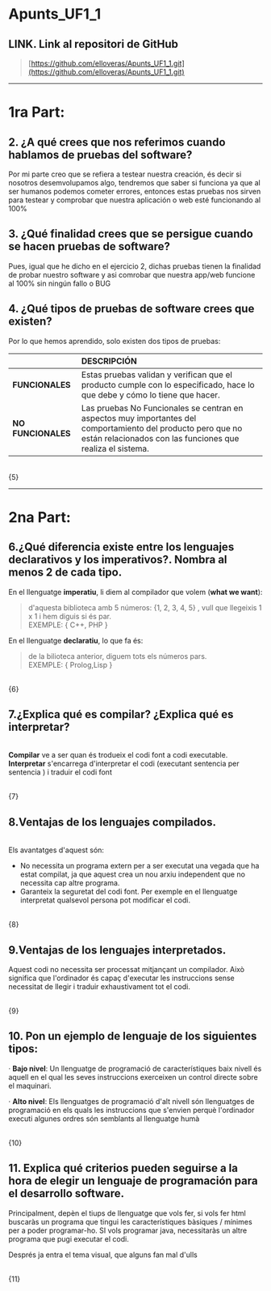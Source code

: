 # Apunts_UF1_1

  ## LINK. Link al repositori de GitHub
>[https://github.com/elloveras/Apunts_UF1_1.git](https://github.com/elloveras/Apunts_UF1_1.git)

___
# 1ra Part:

## 2. ¿A qué crees que nos referimos cuando hablamos de pruebas del software?

Por mi parte creo que se refiera a testear nuestra creación, és decir si nosotros desemvolupamos algo, tendremos que saber si funciona ya que al ser humanos podemos cometer errores, entonces estas pruebas nos sirven para testear y comprobar que nuestra aplicación o web esté funcionando al 100%

## 3. ¿Qué finalidad crees que se persigue cuando se hacen pruebas de software?

Pues, igual que he dicho en el ejercicio 2, dichas pruebas tienen la finalidad de probar nuestro software y asi comrobar que nuestra app/web funcione al 100% sin ningún fallo o BUG

## 4. ¿Qué tipos de pruebas de software crees que existen?

Por lo que hemos aprendido, solo existen dos tipos de pruebas: 

|                     | DESCRIPCIÓN |
| :---                |    :----    |
|**FUNCIONALES**      | 	Estas pruebas validan y verifican que el producto cumple con lo especificado, hace lo que debe y cómo lo tiene que hacer.    |  
|**NO FUNCIONALES**   | 	Las pruebas No Funcionales se centran en aspectos muy importantes del comportamiento del producto pero que no están relacionados con las funciones que realiza el sistema.   |



\
{5}









___
# 2na Part:

## 6.¿Qué diferencia existe entre los lenguajes declarativos y los imperativos?. Nombra al menos 2 de cada tipo.

En el llenguatge **imperatiu**, li diem al compilador que volem (**what we want**):

>  d'aquesta biblioteca amb 5 números: {1, 2, 3, 4, 5} , vull que llegeixis 1 x 1 i hem diguis si és par.
\
 EXEMPLE: {  C++, PHP  }

En el llenguatge **declaratiu**, lo que fa és:

> de la bilioteca anterior, diguem tots els números pars.
\
 EXEMPLE: { Prolog,Lisp }

\
{6}

## 7.¿Explica qué es compilar? ¿Explica qué es interpretar?
\
**Compilar** ve a ser quan és trodueix el codi font a codi executable.
**Interpretar** s'encarrega d'interpretar el codi (executant sentencia per sentencia ) i traduir el codi font

\
{7}

## 8.Ventajas de los lenguajes compilados.
\
Els avantatges d'aquest són:
- No necessita un programa extern per a ser executat una vegada que ha estat compilat, ja que aquest crea un nou arxiu independent que no necessita cap altre programa.
- Garanteix la seguretat del codi font. Per exemple en el llenguatge interpretat qualsevol persona pot modificar el codi.

\
{8}

## 9.Ventajas de los lenguajes interpretados.
Aquest codi no necessita ser processat mitjançant un compilador. Això significa que l'ordinador és capaç d'executar les instruccions sense necessitat de llegir i traduir exhaustivament tot el codi.

\
{9}

## 10.  Pon un ejemplo de lenguaje de los siguientes tipos:

·       **Bajo nivel**:  Un llenguatge de programació de característiques baix nivell és aquell en el qual les seves instruccions exerceixen un control directe sobre el maquinari.

·       **Alto nivel**: Els llenguatges de programació d'alt nivell són llenguatges de programació en els quals les instruccions que s'envien perquè l'ordinador executi algunes ordres són semblants al llenguatge humà

\
{10}

## 11.  Explica qué criterios pueden seguirse a la hora de elegir un lenguaje de programación para el desarrollo software.



Principalment, depèn el tiups de llenguatge que vols fer, si vols fer html buscaràs un programa que tingui les característiques bàsiques / mínimes per a poder programar-ho. SI vols programar java, necessitaràs un altre programa que pugi executar el codi.

 
Després ja entra el tema visual, que alguns fan mal d'ulls

\
{11}


